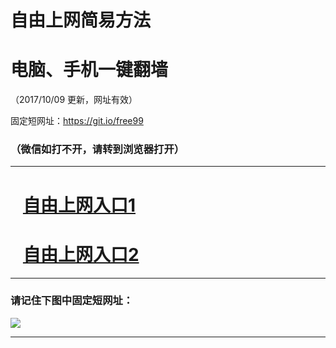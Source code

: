 ﻿# 自由上网简易方法

# 电脑、手机一键翻墙

（2017/10/09 更新，网址有效）

固定短网址：https://git.io/free99

### （微信如打不开，请转到浏览器打开）


***





# &nbsp;&nbsp; <a href="http://ft386611648.fwq-tz-1001.info/fwqtz01.html?t=100900116307 " target="_blank">自由上网入口1</a>
# &nbsp;&nbsp; <a href="http://ft285112880.fwq-tz-1002.info/fwqtz02.html?t=100900121523 " target="_blank">自由上网入口2</a>
***

### 请记住下图中固定短网址：

<img src="https://s3-us-west-2.amazonaws.com/fwq-1001/yjfq-20170905okok.png" /> 


***

